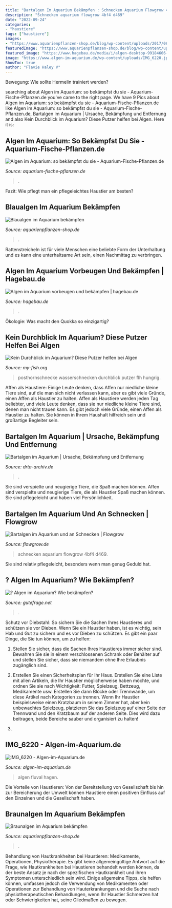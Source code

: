 ```yaml
---
title: "Bartalgen Im Aquarium Bekämpfen : Schnecken Aquarium Flowgrow 4bf4 D469"
description: "Schnecken aquarium flowgrow 4bf4 d469"
date: "2022-09-24"
categories:
- "haustiere"
tags: ["haustiere"]
images:
- "https://www.aquarienpflanzen-shop.de/blog/wp-content/uploads/2017/06/Blaualgen-1-768x497.jpg"
featuredImage: "https://www.aquarienpflanzen-shop.de/blog/wp-content/uploads/2017/06/Blaualgen-1-768x497.jpg"
featured_image: "https://www.hagebau.de/media/i/algen-desktop-99184606-11268-1.jpg"
image: "https://www.algen-im-aquarium.de/wp-content/uploads/IMG_6220.jpg"
ShowToc: true
author: "Flavie Haley V"
---
```



Bewegung: Wie sollte Hermelin trainiert werden?

	

		
searching about Algen im Aquarium: so bekämpfst du sie - Aquarium-Fische-Pflanzen.de you've came to the right page. We have 9 Pics about Algen im Aquarium: so bekämpfst du sie - Aquarium-Fische-Pflanzen.de like Algen im Aquarium: so bekämpfst du sie - Aquarium-Fische-Pflanzen.de, Bartalgen im Aquarium | Ursache, Bekämpfung und Entfernung and also Kein Durchblick im Aquarium? Diese Putzer helfen bei Algen. Here it is:
		
    
## Algen Im Aquarium: So Bekämpfst Du Sie - Aquarium-Fische-Pflanzen.de

<img loading=lazy src="https://aquarium-fische-pflanzen.de/wp-content/uploads/2019/01/bartalgen-im-aquarium.jpg" onerror="this.onerror=null;this.src='https://tse2.mm.bing.net/th?id=OIP.KkoAWgzEP_RvcoTGaec2jgHaEo&amp;pid=15.1';" alt="Algen im Aquarium: so bekämpfst du sie - Aquarium-Fische-Pflanzen.de">

_Source: aquarium-fische-pflanzen.de_

>. 

	

Fazit: Wie pflegt man ein pflegeleichtes Haustier am besten?

    
## Blaualgen Im Aquarium Bekämpfen

<img loading=lazy src="https://www.aquarienpflanzen-shop.de/blog/wp-content/uploads/2017/06/Blaualgen-1-768x497.jpg" onerror="this.onerror=null;this.src='https://tse1.mm.bing.net/th?id=OIP.RZ7KV-T64Z5xIGTmsR5gJQHaEy&amp;pid=15.1';" alt="Blaualgen im Aquarium bekämpfen">

_Source: aquarienpflanzen-shop.de_

>. 

	

Rattenstreicheln ist für viele Menschen eine beliebte Form der Unterhaltung und es kann eine unterhaltsame Art sein, einen Nachmittag zu verbringen.

    
## Algen Im Aquarium Vorbeugen Und Bekämpfen | Hagebau.de

<img loading=lazy src="https://www.hagebau.de/media/i/algen-desktop-99184606-11268-1.jpg" onerror="this.onerror=null;this.src='https://tse1.mm.bing.net/th?id=OIP.7nDY66JkSilYLX21fbGsPQHaDA&amp;pid=15.1';" alt="Algen im Aquarium vorbeugen und bekämpfen | hagebau.de">

_Source: hagebau.de_

>. 

	

Ökologie: Was macht den Quokka so einzigartig?

    
## Kein Durchblick Im Aquarium? Diese Putzer Helfen Bei Algen

<img loading=lazy src="https://my-fish.org/wp-content/uploads/2015/07/download_3731_3-1619x1080.jpg" onerror="this.onerror=null;this.src='https://tse1.mm.bing.net/th?id=OIP.UKZYYXMF7M6O2H_NnFJWvwHaE8&amp;pid=15.1';" alt="Kein Durchblick im Aquarium? Diese Putzer helfen bei Algen">

_Source: my-fish.org_

>posthornschnecke wasserschnecken durchblick putzer flh hungrig. 

	

Affen als Haustiere: Einige Leute denken, dass Affen nur niedliche kleine Tiere sind, auf die man sich nicht verlassen kann, aber es gibt viele Gründe, einen Affen als Haustier zu halten.
Affen als Haustiere werden jeden Tag beliebter, und viele Leute denken, dass sie nur niedliche kleine Tiere sind, denen man nicht trauen kann. Es gibt jedoch viele Gründe, einen Affen als Haustier zu halten. Sie können in Ihrem Haushalt hilfreich sein und großartige Begleiter sein.

    
## Bartalgen Im Aquarium | Ursache, Bekämpfung Und Entfernung

<img loading=lazy src="https://www.drta-archiv.de/wp-content/uploads/2018/10/bartalgen031.jpg" onerror="this.onerror=null;this.src='https://tse4.mm.bing.net/th?id=OIP.br1hKlnHNR6yPHlJRJJU0AHaFP&amp;pid=15.1';" alt="Bartalgen im Aquarium | Ursache, Bekämpfung und Entfernung">

_Source: drta-archiv.de_

>. 

	

Sie sind verspielte und neugierige Tiere, die Spaß machen können.
Affen sind verspielte und neugierige Tiere, die als Haustier Spaß machen können. Sie sind pflegeleicht und haben viel Persönlichkeit.

    
## Bartalgen Im Aquarium Und An Schnecken | Flowgrow

<img loading=lazy src="https://www.flowgrow.de/data/attachments/78/78664-eae0be82b23054f40961129084b6d993.jpg" onerror="this.onerror=null;this.src='https://tse4.mm.bing.net/th?id=OIP.z4WXJKRGR-ECUAtM_sTFbQAAAA&amp;pid=15.1';" alt="Bartalgen im Aquarium und an Schnecken | Flowgrow">

_Source: flowgrow.de_

>schnecken aquarium flowgrow 4bf4 d469. 

	

Sie sind relativ pflegeleicht, besonders wenn man genug Geduld hat.

    
## ? Algen Im Aquarium? Wie Bekämpfen?

<img loading=lazy src="https://images.gutefrage.net/media/fragen/bilder/-algen-im-aquarium--wie-bekaempfen-/0_original.jpg?v=1415122039000" onerror="this.onerror=null;this.src='https://tse4.mm.bing.net/th?id=OIP.kHwcs92fxXEsR7PaNR7VCgHaJ4&amp;pid=15.1';" alt="? Algen im Aquarium? Wie bekämpfen?">

_Source: gutefrage.net_

>. 

	

Schutz vor Diebstahl: So sichern Sie die Sachen Ihres Haustieres und schützen sie vor Dieben.
Wenn Sie ein Haustier haben, ist es wichtig, sein Hab und Gut zu sichern und es vor Dieben zu schützen. Es gibt ein paar Dinge, die Sie tun können, um zu helfen:
1. Stellen Sie sicher, dass die Sachen Ihres Haustieres immer sicher sind. Bewahren Sie sie in einem verschlossenen Schrank oder Behälter auf und stellen Sie sicher, dass sie niemandem ohne Ihre Erlaubnis zugänglich sind.

2. Erstellen Sie einen Sicherheitsplan für Ihr Haus. Erstellen Sie eine Liste mit allen Artikeln, die Ihr Haustier möglicherweise haben möchte, und ordnen Sie sie nach Wichtigkeit: Futter, Spielzeug, Bettzeug, Medikamente usw. Erstellen Sie dann Blöcke oder Trennwände, um diese Artikel nach Kategorien zu trennen. Wenn Ihr Haustier beispielsweise einen Kratzbaum in seinem Zimmer hat, aber kein unbewachtes Spielzeug, platzieren Sie das Spielzeug auf einer Seite der Trennwand und den Kratzbaum auf der anderen Seite. Dies wird dazu beitragen, beide Bereiche sauber und organisiert zu halten!

3.

    
## IMG_6220 - Algen-im-Aquarium.de

<img loading=lazy src="https://www.algen-im-aquarium.de/wp-content/uploads/IMG_6220.jpg" onerror="this.onerror=null;this.src='https://tse4.mm.bing.net/th?id=OIP.-qx4QoavWycvHFD1k7Of6wHaE7&amp;pid=15.1';" alt="IMG_6220 - Algen-im-Aquarium.de">

_Source: algen-im-aquarium.de_

>algen fluval hagen. 

	

Die Vorteile von Haustieren: Von der Bereitstellung von Gesellschaft bis hin zur Bereicherung der Umwelt können Haustiere einen positiven Einfluss auf den Einzelnen und die Gesellschaft haben.

    
## Braunalgen Im Aquarium Bekämpfen

<img loading=lazy src="https://www.aquarienpflanzen-shop.de/blog/wp-content/uploads/2017/06/Braunalgen.jpg" onerror="this.onerror=null;this.src='https://tse1.mm.bing.net/th?id=OIP.GATWemvRPAa6S_g76JTZiwHaEy&amp;pid=15.1';" alt="Braunalgen im Aquarium bekämpfen">

_Source: aquarienpflanzen-shop.de_

>. 

	

Behandlung von Hautkrankheiten bei Haustieren: Medikamente, Operationen, Physiotherapie.
Es gibt keine allgemeingültige Antwort auf die Frage, wie Hautkrankheiten bei Haustieren behandelt werden können, da der beste Ansatz je nach der spezifischen Hautkrankheit und ihren Symptomen unterschiedlich sein wird. Einige allgemeine Tipps, die helfen können, umfassen jedoch die Verwendung von Medikamenten oder Operationen zur Behandlung von Hauterkrankungen und die Suche nach physiotherapeutischen Behandlungen, wenn Ihr Haustier Schmerzen hat oder Schwierigkeiten hat, seine Gliedmaßen zu bewegen.

